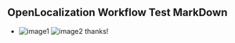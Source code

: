 ## OpenLocalization Workflow Test MarkDown
* ![image1](.\aa72225a-ac00-41ca-aff4-62264475a922.PNG)   ![image2](.\c799a1c8-2475-49c3-a939-787e272b7c88.png) 
thanks!